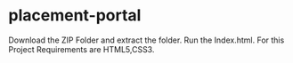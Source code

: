 # placement-portal
Download the ZIP Folder and extract the folder.
Run the Index.html.
For this Project Requirements are HTML5,CSS3.
